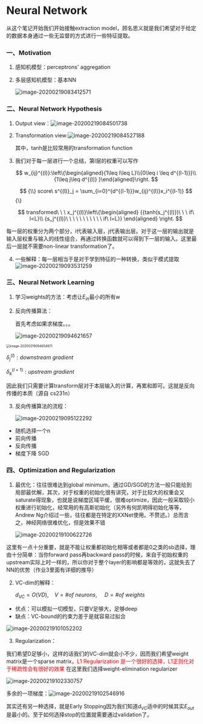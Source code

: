 # Neural Network

从这个笔记开始我们开始接触extraction model，顾名思义就是我们希望对于给定的数据本身通过一些无监督的方式进行一些特征提取。

### 一、Motivation

1. 感知机模型：perceptrons' aggregation

2. 多层感知机模型：基本NN

   ![image-20200219083412571](C:\Users\DELL\AppData\Roaming\Typora\typora-user-images\image-20200219083412571.png)

### 二、Neural Network Hypothesis

1. Output view：![image-20200219084501738](C:\Users\DELL\AppData\Roaming\Typora\typora-user-images\image-20200219084501738.png)

2. Transformation view:![image-20200219084527188](C:\Users\DELL\AppData\Roaming\Typora\typora-user-images\image-20200219084527188.png)

   其中，tanh是比较常用的transformation function

3. 我们对于每一层进行一个总结，第l层的权重可以写作

   
   $$
   w_{ij}^{(l)}:\left\{\begin{aligned}{1\leq l\leq L}\\{0\leq i \leq d^{(l-1)}}\\{1\leq j\leq d^{(l)} }\end{aligned}\right.
   $$

   $$ {\\}
   score\ s^{(l)}_j = \sum_{i=0}^{d^{(l-1)}}w_{ij}^{(l)}x_i^{(l-1)}
   $$ {\\}

   $$
   transformed\ \ \  x_j^{(l)}\left\{\begin{aligned}
   {{tanh(s_j^{(l)})\ \ \ if\ l<L}\\
   {s_j^{(l)}\ \ \ \ \ \ \ \ \  \ \ if\ l=L}}
   \end{aligned}
   \right.
   $$

每一层的权重分为两个部分，i代表输入层，j代表输出层。对于这一层的输出就是输入层权重与输入的线性组合，再通过转换函数就可以得到下一层的输入。这里最后一层就不需要non-linear transformation了。

4. 一些解释：每一层相当于是对于学到特征的一种转换，类似于模式提取![image-20200219093531259](C:\Users\DELL\AppData\Roaming\Typora\typora-user-images\image-20200219093531259.png)



### 三、Neural Network Learning

1. 学习weights的方法：考虑让$E_{in}$最小的所有w

2. 反向传播算法：

   首先考虑如果求梯度。。。

   <img src="C:\Users\DELL\AppData\Roaming\Typora\typora-user-images\image-20200219094621657.png" alt="image-20200219094621657" style="zoom:%;" />

<img src="C:\Users\DELL\AppData\Roaming\Typora\typora-user-images\image-20200219094654671.png" alt="image-20200219094654671" style="zoom:60%;" />

$\delta_j^{(l)}:downstream\ gradient$

$\delta_k^{(l+1)}:upstream\ gradient$

因此我们只需要计算transform层对于本层输入的计算，再累和即可。这就是反向传播的本质（源自 cs231n）

3. 反向传播算法的流程：

   ![image-20200219095122292](C:\Users\DELL\AppData\Roaming\Typora\typora-user-images\image-20200219095122292.png)

- 随机选择一个n
- 前向传播
- 反向传播
- 梯度下降 SGD

### 四、Optimization and Regularization

1. 最优化：往往很难达到global minimum，通过GD/SGD的方法一般只能给到局部最优解，其次，对于权重的初始化很有讲究，对于比较大的权重会又saturate得现象，也就是说梯度区域平缓，很难optimize，因此一般采取较小权重进行初始化，经常用的有高斯初始化（另外有何凯明得初始化等等，Andrew Ng介绍过一些，往往都是在特定的XXNet使用。不赘述。）总而言之，神经网络很难优化，但是效果不错

   ![image-20200219100622726](C:\Users\DELL\AppData\Roaming\Typora\typora-user-images\image-20200219100622726.png)

这里有一点十分重要，就是不能让权重都初始化相等或者都是0之类的sb选择，理由十分简单：当你forward pass再backward pass的时候，来自于初始权重的upstream实际上时一样的，所以你对于整个layer的影响都是等效的，这就失去了NN的优势（作业3里面有详细的推导）



2. VC-dim的解释：

   $d_{VC}= O(VD), \ \ \ \ V=\#of\ neurons, \ \ \ \ \ D=\#of\ weights$

- 优点：可以模拟一切模型，只要V足够大，足够deep
- 缺点：VC-bound的约束力差于是就容易过拟合

![image-20200219101052202](C:\Users\DELL\AppData\Roaming\Typora\typora-user-images\image-20200219101052202.png)



3. Regularization：

我们希望D足够小，这样的话我们的VC-dim就会小不少，因而我们希望weight matrix是一个sparse matrix，<font color =red>L1 Regularization 是一个很好的选择，L1正则化对于稀疏性会有很好的效果</font> 在这里我们选择weight-elimination regularizer

![image-20200219102330757](C:\Users\DELL\AppData\Roaming\Typora\typora-user-images\image-20200219102330757.png)

多余的一项梯度：![image-20200219102546916](C:\Users\DELL\AppData\Roaming\Typora\typora-user-images\image-20200219102546916.png)

其实还有另一种选择，就是Early Stopping因为我们知道$d_{VC}$适中的时候其实$E_{out}$是最小的。至于如何选择stop的位置就需要通过validation了。